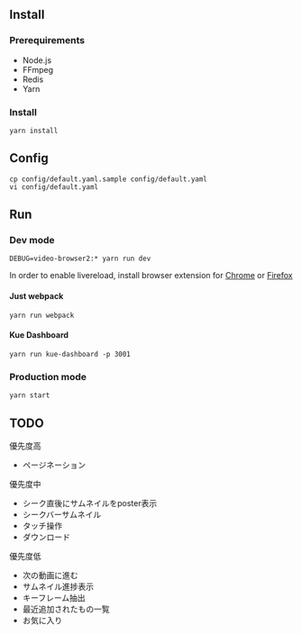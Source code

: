 ## Install

### Prerequirements

- Node.js
- FFmpeg
- Redis
- Yarn

### Install

    yarn install

## Config

    cp config/default.yaml.sample config/default.yaml
    vi config/default.yaml

## Run

### Dev mode

    DEBUG=video-browser2:* yarn run dev

In order to enable livereload, install browser extension for [Chrome](https://chrome.google.com/webstore/detail/livereload/jnihajbhpnppcggbcgedagnkighmdlei) or [Firefox](https://addons.mozilla.org/en-US/firefox/addon/remotelivereload/)

#### Just webpack

    yarn run webpack

#### Kue Dashboard

    yarn run kue-dashboard -p 3001

### Production mode

    yarn start

## TODO

優先度高

- ページネーション

優先度中

- シーク直後にサムネイルをposter表示
- シークバーサムネイル
- タッチ操作
- ダウンロード

優先度低

- 次の動画に進む
- サムネイル進捗表示
- キーフレーム抽出
- 最近追加されたもの一覧
- お気に入り

